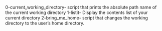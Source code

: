 0-current_working_directory- script that prints the absolute path name of the current working directory
1-listit- Display the contents list of your current directory
2-bring_me_home- script that changes the working directory to the user’s home directory.
